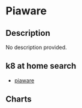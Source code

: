# Piaware

## Description

No description provided.

## k8 at home search

- [piaware](https://nanne.dev/k8s-at-home-search/#/piaware)

## Charts


